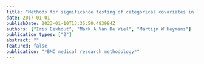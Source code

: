```yaml
---
title: "Methods for significance testing of categorical covariates in logistic regression models after multiple imputation: power and applicability analysis"
date: 2017-01-01
publishDate: 2023-01-10T13:35:50.483984Z
authors: ["Iris Eekhout", "Mark A Van De Wiel", "Martijn W Heymans"]
publication_types: ["2"]
abstract: ""
featured: false
publication: "*BMC medical research methodology*"
---
```


